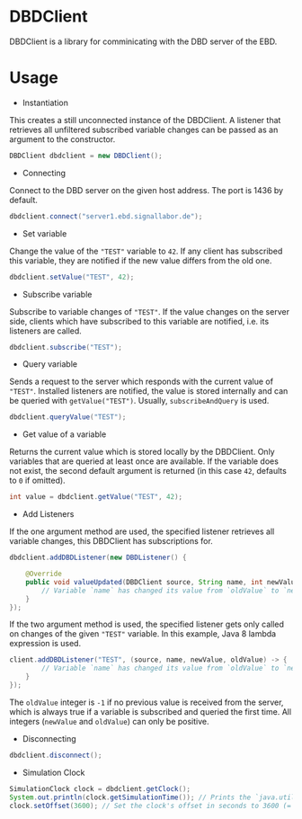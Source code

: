 DBDClient
============

DBDClient is a library for comminicating with the DBD server of the EBD.

# Usage #
* Instantiation

This creates a still unconnected instance of the DBDClient. A listener that retrieves all unfiltered subscribed variable changes can be passed as an argument to the constructor.
```java
DBDClient dbdclient = new DBDClient();
```

* Connecting

Connect to the DBD server on the given host address. The port is 1436 by default.
```java
dbdclient.connect("server1.ebd.signallabor.de");
```

* Set variable

Change the value of the `"TEST"` variable to `42`. If any client has subscribed this variable, they are notified if the new value differs from the old one.
```java
dbdclient.setValue("TEST", 42);
```

* Subscribe variable

Subscribe to variable changes of `"TEST"`. If the value changes on the server side, clients which have subscribed to this variable are notified, i.e. its listeners are called.
```java
dbdclient.subscribe("TEST");
```

* Query variable

Sends a request to the server which responds with the current value of `"TEST"`. Installed listeners are notified, the value is stored internally and can be queried with `getValue("TEST")`. Usually, `subscribeAndQuery` is used.
```java
dbdclient.queryValue("TEST");
```

* Get value of a variable

Returns the current value which is stored locally by the DBDClient. Only variables that are queried at least once are available. If the variable does not exist, the second default argument is returned (in this case `42`, defaults to `0` if omitted).
```java
int value = dbdclient.getValue("TEST", 42);
```

* Add Listeners

If the one argument method are used, the specified listener retrieves all variable changes, this DBDClient has subscriptions for.
```java
dbdclient.addDBDListener(new DBDListener() {

    @Override
    public void valueUpdated(DBDClient source, String name, int newValue, int oldValue) {
        // Variable `name` has changed its value from `oldValue` to `newValue`. `source` is the DBDClient instance that has called this method.
    }
});
```

If the two argument method is used, the specified listener gets only called on changes of the given `"TEST"` variable. In this example, Java 8 lambda expression is used.
```java
client.addDBDListener("TEST", (source, name, newValue, oldValue) -> {
        // Variable `name` has changed its value from `oldValue` to `newValue`. `source` is the DBDClient instance that has called this method.
    }
});
```

The `oldValue` integer is `-1` if no previous value is received from the server, which is always true if a variable is subscribed and queried the first time. All integers (`newValue` and `oldValue`) can only be positive.

* Disconnecting

```java
dbdclient.disconnect();
```

* Simulation Clock

```java
SimulationClock clock = dbdclient.getClock();
System.out.println(clock.getSimulationTime()); // Prints the `java.util.Date` object
clock.setOffset(3600); // Set the clock's offset in seconds to 3600 (= 1 hour). This is sent to the server via the `ZEITDELTA` variable and broadcasted to all other clients.
```